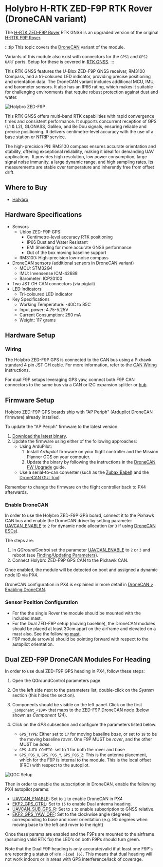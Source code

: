 # Holybro H-RTK ZED-F9P RTK Rover (DroneCAN variant)

The [H-RTK ZED-F9P Rover](https://holybro.com/collections/h-rtk-gps/products/h-rtk-zed-f9p-rover) RTK GNSS is an upgraded version of the original [H-RTK F9P Rover](../gps_compass/rtk_gps_holybro_h-rtk-f9p.md).

:::tip
This topic covers the [DroneCAN](../dronecan/#enabling-dronecan) variant of the module.

Variants of this module also exist with connectors for the `GPS1` and `GPS2 UART` ports.
Setup for these is covered in [RTK GNSS](../gps_compass/rtk_gps.md#positioning-setup-configuration).
:::

This RTK GNSS features the U-Blox ZED-F9P GNSS receiver, RM3100 Compass, and a tri-coloured LED indicator, providing precise positioning and orientation data.
The DroneCAN variant includes additional MCU, IMU, and barometer sensors.
It also has an IP66 rating, which makes it suitable for challenging environments that require robust protection against dust and water.

![Holybro ZED-F9P](../../assets/hardware/gps/holybro_h_rtk_zed_f9p_rover/holybro_f9p_gps.png)

This RTK GNSS offers multi-band RTK capabilities with rapid convergence times and consistent performance.
It supports concurrent reception of GPS (L1 & L2), GLONASS, Galileo, and BeiDou signals, ensuring reliable and precise positioning.
It delivers centimetre-level accuracy with the use of a base station or NTRIP service.

The high-precision PNI RM3100 compass ensures accurate orientation and stability, offering exceptional reliability, making it ideal for demanding UAV applications. It provides high resolution, low power consumption, large signal noise immunity, a large dynamic range, and high sampling rates. Its measurements are stable over temperature and inherently free from offset drift.

## Where to Buy

- [Holybro](https://holybro.com/collections/h-rtk-gps/products/h-rtk-zed-f9p-rover)

## Hardware Specifications

- Sensors
  - Ublox ZED-F9P GPS
    - Centimetre-level accuracy RTK positioning
    - IP66 Dust and Water Resistant
    - EMI Shielding for more accurate GNSS performance
    - Out of the box moving baseline support
  - RM3100: High-precision low-noise compass
- DroneCAN sensors (additional sensors in DroneCAN variant)
  - MCU: STM32G4
  - IMU: Invensense ICM-42688
  - Barometer: ICP20100
- Two JST GH CAN connectors (via pigtail)
- LED Indicators
  - Tri-coloured LED indicator
- Key Specifications
  - Working Temperature: -40C to 85C
  - Input power: 4.75-5.25V
  - Current Consumption: 250 mA
  - Weight: 117 grams

## Hardware Setup

### Wiring

The Holybro ZED-F9P GPS is connected to the CAN bus using a Pixhawk standard 4 pin JST GH cable.
For more information, refer to the [CAN Wiring](../can/index.md#wiring) instructions.

For dual F9P setups leveraging GPS yaw, connect both F9P CAN connectors to the same bus via a CAN or I2C expansion splitter or [hub](https://holybro.com/products/can-hub?_pos=1&_sid=eeb6b74b2&_ss=r).

## Firmware Setup

Holybro ZED-F9P GPS boards ship with "AP Periph" (Ardupilot DroneCAN firmware) already installed.

To update the "AP Periph" firmware to the latest version:

1. [Download the latest binary](https://firmware.ardupilot.org/AP_Periph/latest/HolybroG4_GPS/).
2. Update the firmware using either of the following approaches:
   - Using ArduPilot:
     1. Install _Ardupilot_ firmware on your flight controller and the Mission Planner GCS on your computer.
     2. Update the binary by following the instructions in the [DroneCAN FW Upgrade](https://docs.holybro.com/gps-and-rtk-system/zed-f9p-h-rtk-series/dronecan-fw-upgrade) guide.
   - Use a serial-to-can converter (such as the [Zubax Babel](https://github.com/Zubax/canface_cf1?tab=readme-ov-file)) and the [DroneCAN GUI Tool](https://dronecan.github.io/Implementations/Libuavcan/Tutorials/11._Firmware_update/).

Remember to change the firmware on the flight controller back to PX4 afterwards.

### Enable DroneCAN

In order to use the Holybro ZED-F9P GPS board, connect it to the Pixhawk CAN bus and enable the DroneCAN driver by setting parameter [UAVCAN_ENABLE](../advanced_config/parameter_reference.md#UAVCAN_ENABLE) to `2` for dynamic node allocation (or `3` if using [DroneCAN ESCs](../dronecan/escs.md)).

The steps are:

1. In _QGroundControl_ set the parameter [UAVCAN_ENABLE](../advanced_config/parameter_reference.md#UAVCAN_ENABLE) to `2` or `3` and reboot (see [Finding/Updating Parameters](../advanced_config/parameters.md)).
2. Connect Holybro ZED-F9P GPS CAN to the Pixhawk CAN.

Once enabled, the module will be detected on boot and assigned a dynamic node ID via PX4.

DroneCAN configuration in PX4 is explained in more detail in [DroneCAN > Enabling DroneCAN](../dronecan/index.md#enabling-dronecan).

### Sensor Position Configuration

- For the the single Rover the module should be mounted with the included mast.
- For the Dual ZED-F9P setup (moving baseline), the DroneCAN modules should be placed at least 30cm apart on the airframe and elevated on a mast also.
  See the following [mast](https://holybro.com/products/30-antenna-mount?_pos=20&_sid=67b49d76b&_ss=r).
- F9P module arrow(s) should be pointing forward with respect to the autopilot orientation.

## Dual ZED-F9P DroneCAN Modules For Heading

In order to use dual ZED-F9P GPS heading in PX4, follow these steps:

1. Open the QGroundControl parameters page.
2. On the left side next to the parameters list, double-click on the _System_ section (this hides the section).
3. Components should be visible on the left panel.
   Click on the first `_Component_<ID#>` that maps to the ZED-F9P DroneCAN node (below shown as _Component 124_).
4. Click on the _GPS_ subsection and configure the parameters listed below:

   - `GPS_TYPE`: Either set to `17` for moving baseline _base_, or set to `18` to be the moving baseline _rover_.
     One F9P MUST be _rover_, and the other MUST be _base_.
   - `GPS_AUTO_CONFIG`: set to 1 for both the rover and base
   - `GPS_POS_X`, `GPS_POS_Y`, `GPS_POS_Z`: This is the antenna placement, which for the F9P is internal to the module.
     This is the local offset (FRD) with respect to the autopilot.

![QGC Setup](../../assets/hardware/gps/holybro_h_rtk_zed_f9p_rover/holybro_f9p_gps_qgc_setup.png)

Then in order to enable the subscription in DroneCAN, enable the following PX4 autopilot params:

- [UAVCAN_ENABLE](../advanced_config/parameter_reference.md#UAVCAN_ENABLE): Set to `1` to enable DroneCAN in PX4
- [EKF2_GPS_CTRL](../advanced_config/parameter_reference.md#EKF2_GPS_CTRL): Set to `15` to enable Dual antenna heading.
- [UAVCAN_SUB_GPS_R](../advanced_config/parameter_reference.md#UAVCAN_SUB_GPS_R): Set to `1` to enable subscription to GNSS relative.
- [EKF2_GPS_YAW_OFF](../advanced_config/parameter_reference.md#GPS_YAW_OFFSET): Set to the clockwise angle (degrees) corresponding to base and rover orientation (e.g. 90 degrees when moving base to the left and rover to the right)

Once these params are enabled and the F9Ps are mounted to the airframe (assuming valid RTK fix) the LED's on both F9Ps should turn green.

Note that the Dual F9P heading is only accurate/valid if at least one F9P's are reporting a status of `RTK Fixed (6)`.
This means that dual heading will not work indoors or in areas with GPS interference/lack of coverage.
